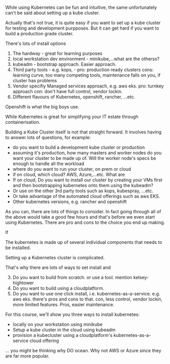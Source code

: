 While using Kubernetes can be fun and intuitive, the same unfortunately can't be said about setting up a kube cluster. 

Actually that's not true, it is quite easy if you want to set up a kube cluster for testing and development purpposes. But it can get hard if you want to build a production grade cluster.  


There's lots of install options

1. The hardway - great for learning purposes
3. local workstation dev environment - minikube,...what are the otherss?
2. kubeadm - bootstrap approach. Easier approach. 
3. Third party tools - e.g. kops, -  pro: production ready clusters cons: learning curve, too many competing tools, maintenance falls on you, if cluster has problems
4. Vendor specifiy Managed services approach, e.g. aws eks. pro: turnkey approach  con: don't have full control, vendor lockin. 
5. Different flavours of Kubernetes, openshift, rancher, ...etc. 

Openshift is what the big boys use. 

While Kubernetes is great for simplifying your IT estate through containerisation. 

Building a Kube Cluster itself is not that straight forward. It involves having to answer lots of questions, for example:

- do you want to build a development kube cluster or production
- assuming it's production, how many masters and worker nodes do you want your cluster to be made up of. Will the worker node's specs be enough to handle all the workload
- where do you want to run your cluster, on prem or cloud
- if on cloud, which cloud? AWS, Azure,...etc. What are 
- If on cloud, Do you want to install our cluster by creating your VMs first and then bootstrapping kubernetes onto them using the kubeadm?
- Or use on the other 3rd party tools such as kops, kubespray, ...etc. 
- Or take advantage of the automated cloud offerings such as aws EKS. 
- Other kubernetes versions, e.g. rancher and openshift

As you can, there are lots of things to consider. In fact going through all of the above would take a good few hours and that's before we even start using Kubernetes. There are pro and cons to the choice you end up making. 

If 





The kubernetes is made up of several individual components that needs to be installed. 

Setting up a Kubernetes cluster is complicated. 


That's why there are lots of ways to set install and



3. Do you want to build from scratch. or use a tool. mention kelsey-hightower 
4. Do you want to build using a cloudplatform. 
5. Do you want to use one click install, i.e. kubernetes-as-a-service. e.g. aws eks. there's pros and cons to that. con, less control, vendor lockin, more limited features. Pros, easier maintenance. 


For this course, we'll show you three ways to install kubernetes:

- locally on your workstation using minikube
- Setup a kube cluster in the cloud using kubeadm
- provision a kubecluster using a cloudplatform's kubernetes-as-a-service cloud offering




... you might be thinking why DO ocean. Why not AWS or Azure since they are far more popular. 
